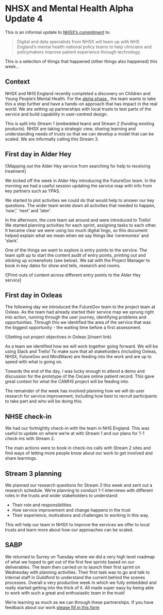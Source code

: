 # NHSX and Mental Health Alpha Update 4

This is an informal update to [NHSX’s commitment](https://www.gov.uk/government/news/nhsx-digital-experts-will-be-part-of-cancer-and-mental-health-teams) to:
> Digital and data specialists from NHSX will team up with NHS England’s mental health national policy teams to help clinicians and policymakers improve patient experience through technology.

This is a selection of things that happened (other things also happened) this week...

## Context

NHSX and NHS England recently completed a discovery on Children and Young People’s Mental Health. For the  [alpha phase ](https://www.gov.uk/service-manual/agile-delivery/how-the-alpha-phase-works), the team wants to take this a step further and have a hands-on approach that has impact in the real world. We are setting up partnerships with local trusts to test parts of the service and build capability in user-centred design. 

This is split into Stream 1 (embedded team) and Stream 2 (funding existing products). NHSX are taking a strategic view, sharing learning and understanding needs of trusts so that we can develop a model that can be scaled. We are informally calling this Stream 3.


## First day in Alder Hey

![Mapping out the Alder Hey service from searching for help to receiving treatment]


We kicked off the week in Alder Hey introducing the FutureGov team. In the morning we had a useful session updating the service map with info from key partners such as YPAS. 

We started to plot activities we could do that would help to answer our key questions. The wider team wrote down all activities that needed to happen, ‘now’,’ ‘next’ and ‘later’.

In the afternoon, the core team sat around and were introduced to Trello! We started planning activities for each sprint, assigning tasks to each other. It became clear we were using too much digital lingo, so this document helped explain what we mean when we say things like ‘ceremonies’ and ‘slack’.

One of the things we want to explore is entry points to the service. The team split up to start the content audit of entry points, printing out and sticking up screenshots (see below). We sat with the Project Manager to book in key dates for show and tells, research and rooms. 



![Print-outs of content across different entry points to the Alder Hey service]


## First day in Oxleas

The following day we introduced the FutureGov team to the project team at Oxleas. As the team had already started their service map we sprung right into action, running through the user journey, identifying problems and opportunities. Through this we identified the area of the service that was the biggest opportunity - the waiting time before a first assessment. 


![Setting out project objectives in Oxleas ](insert link)

As a team we identified how we will work together going forward. We will be using Slack and Trello! To make sure that all stakeholders (including Oxleas, NHSX, FutureGov and MindWave) are feeding into the work and are up to speed with what is going on.

Towards the end of the day, I was lucky enough to attend a demo and discussion for the prototype of the Oxcare online patient record. This gave great context for what the CAMHS project will be feeding into.

The remainder of the week has involved planning how we will do user research for service improvement, including how best to recruit participants to take part and who will be doing this. 


## NHSE check-in

We had our fortnightly check-in with the team in NHS England. This was useful to update on where we’re at with Stream 1 and our plans for 1-1 check-ins with Stream 2.

The main actions were to book in check-ins calls with Stream 2 sites and find ways of letting more people know about our work to get involved and share learnings.


## Stream 3 planning
We planned our research questions for Stream 3 this week and sent out a research schedule. We’re planning to conduct 1-1 interviews with different roles in the trusts and wider stakeholders to understand:

- Their role and responsibilities
- How service improvement and change happens in the trust
- Their experience, motivations and challenges to working in this way.

This will help our team in NHSX to improve the services we offer to local trusts and learn more about how our approaches can be scaled.


## SABP
We returned to Surrey on Tuesday where we did a very high level roadmap of what we hoped to get out of the first few sprints based on our deliverables. 
The team then carried on to launch their first sprint on Wednesday with planning activities.
Their first task was to go and talk to internal staff in Guildford to understand the current behind the scenes processes.
Overall a very productive week in which we fully embedded and really started getting into the thick of it. All made super easy by being able to work with such a great and enthusiastic team in the trust!


We’re learning as much as we can through these partnerships. If you have feedback about our work [please fill in this form](https://forms.gle/Sdbd8eqeUbBZPkrt9)
